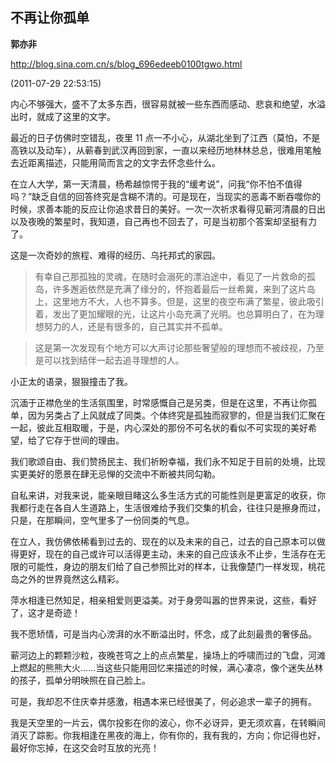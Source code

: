 ## 不再让你孤单

**郭亦非**

http://blog.sina.com.cn/s/blog_696edeeb0100tgwo.html

(2011-07-29 22:53:15)

内心不够强大，盛不了太多东西，很容易就被一些东西而感动、悲哀和绝望，水溢出时，就成了这里的文字。

最近的日子仿佛时空错乱，夜里 11 点一不小心，从湖北坐到了江西（莫怕，不是高铁以及动车），从蕲春到武汉再回到家，一直以来经历地林林总总，很难用笔触去近距离描述，只能用简而言之的文字去怀念些什么。

在立人大学，第一天清晨，杨希越惊愕于我的“缓考说”，问我“你不怕不值得吗？”缺乏自信的回答终究是含糊不清的。可是现在，当现实的恶毒不断吞噬你的时候，求善本能的反应让你追求昔日的美好。一次一次祈求看得见蕲河清晨的日出以及夜晚的繁星时，我知道，自己再也不回去了，可是当初那个答案却坚挺有力了。

这是一次奇妙的旅程、难得的经历、乌托邦式的家园。

> 有幸自己那孤独的灵魂，在随时会溺死的漂泊途中，看见了一片救命的孤岛，许多邂逅依然是充满了缘分的，怀抱着最后一丝希冀，来到了这片岛上，这里地方不大，人也不算多。但是，这里的夜空布满了繁星，彼此吸引着，发出了更加耀眼的光，让这片小岛充满了光明。也总算明白了，在为理想努力的人，还是有很多的，自己其实并不孤单。

> 这是第一次发现有个地方可以大声讨论那些奢望般的理想而不被歧视，乃至是可以找到结伴一起去追寻理想的人。

小正太的语录，狠狠撞击了我。

沉湎于正襟危坐的生活氛围里，时常感慨自己是另类，但是在这里，不再让你孤单，因为另类占了上风就成了同类。个体终究是孤独而寂寥的，但是当我们汇聚在一起，彼此互相取暖，于是，内心深处的那份不可名状的看似不可实现的美好希望，给了它存于世间的理由。

我们歌颂自由、我们赞扬民主、我们祈盼幸福，我们永不知足于目前的处境，比现实更美好的愿景在肆无忌惮的交流中不断被共同勾勒。

自私来讲，对我来说，能亲眼目睹这么多生活方式的可能性则是更富足的收获，你我都行走在各自人生道路上，生活很难给予我们交集的机会，往往只是擦身而过，只是，在那瞬间，空气里多了一份同类的气息。

在立人，我仿佛依稀看到过去的、现在的以及未来的自己，过去的自己原本可以做得更好，现在的自己或许可以活得更主动，未来的自己应该永不止步，生活存在无限的可能性，身边的朋友们给了自己参照比对的样本，让我像楚门一样发现，桃花岛之外的世界竟然这么精彩。

萍水相逢已然知足，相亲相爱则更溢美。对于身旁叫嚣的世界来说，这些，看好了，这才是奇迹！

我不愿矫情，可是当内心滂湃的水不断溢出时，怀念，成了此刻最贵的奢侈品。

蕲河边上的颗颗沙粒，夜晚苍穹之上的点点繁星，操场上的呼啸而过的飞盘，河滩上燃起的熊熊大火……当这些只能用回忆来描述的时候，满心凄凉，像个迷失丛林的孩子，孤单分明映照在自己脸上。

可是，我却忍不住庆幸并感激，相遇本来已经很美了，何必追求一辈子的拥有。

我是天空里的一片云，偶尔投影在你的波心，你不必讶异，更无须欢喜，在转瞬间消灭了踪影。你我相逢在黑夜的海上，你有你的，我有我的，方向；你记得也好，最好你忘掉，在这交会时互放的光亮！
